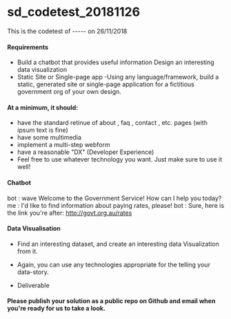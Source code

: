 # sd_codetest_20181126
This is the codetest of ----- on 26/11/2018

#### Requirements
- Build a chatbot that provides useful information Design an interesting data visualization 
 - Static Site or Single-page app
 -Using any language/framework, build a static, generated site or single-page application for a fictitious government org of your own design.
#### At a minimum, it should:
- have the standard retinue of about , faq , contact , etc. pages (with ipsum text is fine)
- have some multimedia
- implement a multi-step webform
- have a reasonable "DX" (Developer Experience)
- Feel free to use whatever technology you want. Just make sure to use it well!		
#### Chatbot		
bot : wave Welcome to the Government Service! How can I help you today? 
me : I'd like to find information about paying rates, please!
bot : Sure, here is the link you're after: http://govt.org.au/rates 
					
#### Data Visualisation
- Find an interesting dataset, and create an interesting data Visualization from it.
    
- Again, you can use any technologies appropriate for the telling your data-story.
- Deliverable

#### Please publish your solution as a public repo on Github and email when you're ready for us to take a look.

